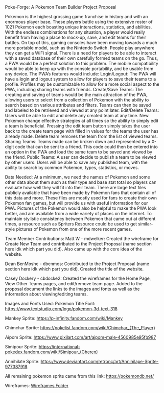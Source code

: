 Poke-Forge: A Pokemon Team Builder
Project Proposal

Pokemon is the highest grossing game franchise in history and with an enormous player base. These players battle using the extensive roster of 1021 Pokemon each boasting unique interactions, statistics, and abilities. With the endless combinations for any situation, a player would really benefit from having a place to mock-up, save, and edit teams for their battles. On top of this, gaming consoles have been moving towards a much more portable model, such as the Nintendo Switch. People play anywhere they can get a WiFi signal. There is a need for players to be able to interact with a saved database of their own carefully formed teams on the go. Thus, a PWA would be a perfect solution to this problem. The mobile compatibility would be able to keep up with the console portability, and be usable from any device.
The PWA’s features would include:
Login/Logout: The PWA will have a login and logout system to allow for players to save their teams to a profile. Profiles may be customizable to allow for a more social aspect to the PWA, including sharing teams with friends.
Create/Save Teams: The creating and saving of teams would be the main attraction of the PWA, allowing users to select from a collection of Pokemon with the ability to search based on various attributes and filters. Teams can then be saved and labeled to be retrieved and viewed at any point later. 
Edit/Delete Teams: Users will be able to edit and delete any created team at any time. New Pokemon change effective strategies at all times so the ability to simply edit a team is beneficial. Pressing the edit team button simply takes the user back to the create team page with filled in values for the teams the user has already made. Delete team removes the team from the list of viewed teams.
Sharing Teams: Teams made can be broken down and represented by a X-digit code that can be sent to a friend. This code could then be entered into an option in the PWA and load the same team to be saved and viewed by the friend.
Public Teams: A user can decide to publish a team to be viewed by other users. Users will be able to save any published team, with the ability to search by common Pokemon, types, statistics, or moves.
 
Data Needed: At a minimum, we need the names of Pokemon and some other data about them such as their type and base stat total so players can evaluate how well they will fit into their team.  There are large text files publicly available that have been made by Pokemon fans that contain all of this data and more. These files are mostly used for fans to create their own Pokemon fan games, but will provide us with useful information for our PWA. Pictures of the Pokemon would also be helpful to make the PWA look better, and are available from a wide variety of places on the internet. To maintain stylistic consistency between Pokemon that came out at different times, a resource such as Spriters Resource could be used to get similar-style pictures of Pokemon from one of the more recent games. 



Team Member Contributions: 
Matt W - mdwelker: Created the wireframe for Create New Team and contributed to the Project Proposal (name section here idk which part you did). Also came up with the core idea of the website.

Dean BenMoshe - dbenmos: Contributed to the Project Proposal (name section here idk which part you did). Created the title of the website.

Casey Dockery - cbdocke2: Created the wireframes for the Home Page, View Other Teams pages, and edit/remove team page. Added to the proposal document the links to the images and fonts as well as the information about viewing/editing teams.



Images and Fonts Used:
Pokemon Title Font: https://www.textstudio.com/logo/pokemon-3d-text-318

Mankey Sprite: https://p-infinity.fandom.com/wiki/Mankey

Chimchar Sprite: https://pokelist.fandom.com/wiki/Chimchar_(The_Player)

Aipom Sprite: https://www.pixilart.com/art/aipom-male-4560985e95fb987

Simipour Sprite: https://international-pokedex.fandom.com/wiki/Simipour_(Cheren)

Annihilate Sprite: https://www.deviantart.com/retronc/art/Annihilape-Sprite-977387918

All remaining pokemon sprite came from this link: https://pokemondb.net/







Wireframes:
[Wireframes Folder](https://github.ncsu.edu/engr-csc342/csc342-2023Fall-GroupJ/tree/main/Proposal/Wireframes)
 

